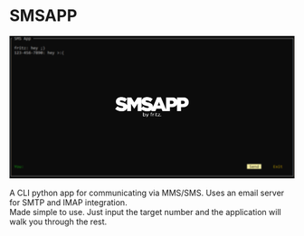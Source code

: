 # SMSAPP
![smsappimage](https://github.com/FritzLehwalder/smsapp/blob/main/smsapp.png)

A CLI python app for communicating via MMS/SMS. Uses an email server for SMTP and IMAP integration.\
Made simple to use. Just input the target number and the application will walk you through the rest.
